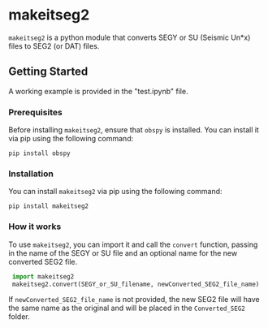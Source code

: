 # makeitseg2

`makeitseg2` is a python module that converts SEGY or SU (Seismic Un*x) files to SEG2 (or DAT) files.
## Getting Started

A working example is provided in the "test.ipynb" file.
### Prerequisites

Before installing `makeitseg2`, ensure that `obspy` is installed. You can install it via pip using the following command:
```
pip install obspy
```
### Installation 
You can install `makeitseg2` via pip using the following command:

```
pip install makeitseg2
```
### How it works
To use `makeitseg2`, you can import it and call the `convert` function, passing in the name of the SEGY or SU file and an optional name for the new converted SEG2 file.
``` python
 import makeitseg2
 makeitseg2.convert(SEGY_or_SU_filename, newConverted_SEG2_file_name)
```

If `newConverted_SEG2_file_name` is not provided, the new SEG2 file will have the same name as the original and will be placed in the `Converted_SEG2` folder.
